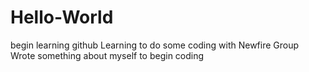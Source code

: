# Hello-World
begin learning github
Learning to do some coding with Newfire Group
Wrote something about myself to begin coding
